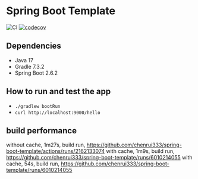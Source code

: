 # Spring Boot Template

![CI](https://github.com/chenrui333/spring-boot-template/workflows/ci/badge.svg)
[![codecov](https://codecov.io/gh/chenrui333/spring-boot-template/branch/main/graph/badge.svg?token=PmeCqKHbTR)](https://codecov.io/gh/chenrui333/spring-boot-template)


## Dependencies

- Java 17
- Gradle 7.3.2
- Spring Boot 2.6.2

## How to run and test the app

- `./gradlew bootRun`
- `curl http://localhost:9000/hello`

## build performance

without cache, 1m27s, build run, https://github.com/chenrui333/spring-boot-template/actions/runs/2162133074
with cache, 1m9s, build run, https://github.com/chenrui333/spring-boot-template/runs/6010214055
with cache, 54s, build run, https://github.com/chenrui333/spring-boot-template/runs/6010214055
